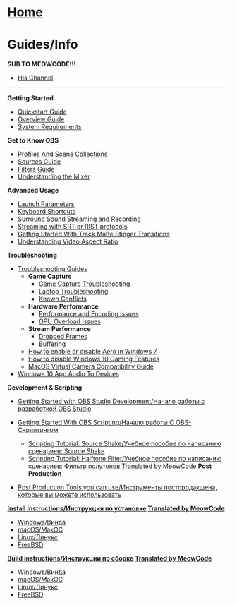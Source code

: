 # [Home](Home)

# Guides/Info
**SUB TO MEOWCODE!!!**
* [His Channel](https://www.youtube.com/channel/UCQ49856maCOmHCi0oQa4O-g)
** **
**Getting Started**

* [Quickstart Guide](OBS-Studio-Quickstart)
* [Overview Guide](OBS-Studio-Overview)
* [System Requirements](System-Requirements)

**Get to Know OBS**

* [Profiles And Scene Collections](https://github.com/obsproject/obs-studio/wiki/Profiles-And-Scene-Collections)
* [Sources Guide](Sources-Guide)
* [Filters Guide](Filters-Guide)
* [Understanding the Mixer](Understanding-The-Mixer)

**Advanced Usage**

* [Launch Parameters](Launch-Parameters) 
* [Keyboard Shortcuts](Keyboard-Shortcuts)
* [Surround Sound Streaming and Recording](Surround-Sound-Streaming-And-Recording)
* [Streaming with SRT or RIST protocols](Streaming-With-SRT-Or-RIST-Protocols)
* [Getting Started With Track Matte Stinger Transitions](Getting-Started-With-Track-Matte-Stinger-Transitions)
* [Understanding Video Aspect Ratio](Understanding-Aspect-Ratio)

**Troubleshooting**

* [Troubleshooting Guides](Troubleshooting-Guides)
  * **Game Capture**
    * [Game Capture Troubleshooting](Game-Capture-Guide)
    * [Laptop Troubleshooting](Laptop-Troubleshooting)
    * [Known Conflicts](Known-Conflicts)
  * **Hardware Performance**
    * [Performance and Encoding Issues](General-Performance-and-Encoding-Issues)
    * [GPU Overload Issues](GPU-overload-issues)
  * **Stream Performance**
    * [Dropped Frames](Dropped-Frames-and-General-Connection-Issues)
    * [Buffering](Stream-Buffering-Issues)
  * [How to enable or disable Aero in Windows 7](How-to-enable-or-disable-Aero-in-Windows-7)
  * [How to disable Windows 10 Gaming Features](How-to-disable-Windows-10-Gaming-Features)
  * [MacOS Virtual Camera Compatibility Guide](MacOS-Virtual-Camera-Compatibility-Guide)
* [Windows 10 App Audio To Devices](Windows-10-App-Volume-Device-Preferences)

**Development & Scripting**

* [Getting Started with OBS Studio Development/Начало работы с разработкой OBS Studio](Getting-Started-with-OBS-Studio-Development)
* [Getting Started With OBS Scripting/Начало работы С OBS-Скриптингом](Getting-Started-With-OBS-Scripting)
  * [Scripting Tutorial: Source Shake/Учебное пособие по написанию сценариев: Source Shake](Scripting-Tutorial-Source-Shake)
  * [Scripting Tutorial: Halftone Filter/Учебное пособие по написанию сценариев: Фильтр полутонов](Scripting-Tutorial-Halftone-Filter)
[Translated by MeowCode](https://www.youtube.com/channel/UCQ49856maCOmHCi0oQa4O-g)
**Post Production**

* [Post Production Tools you can use/Инструменты постпродакшена, которые вы можете использовать](Post-Production-Tools-you-can-use)

**[Install instructions/Инструкция по установке](install-instructions) [Translated by MeowCode](https://www.youtube.com/channel/UCQ49856maCOmHCi0oQa4O-g)**

* [Windows/Винда](install-instructions#windows)
* [macOS/МакОС](install-instructions#macos)
* [Linux/Линукс](install-instructions#linux)
* [FreeBSD](install-instructions#freebsd)

**[Build instructions/Инструкции по сборке](building-obs-studio) [Translated by MeowCode](https://www.youtube.com/channel/UCQ49856maCOmHCi0oQa4O-g)**

* [Windows/Винда](build-instructions-for-windows)
* [macOS/МакОС](build-instructions-for-mac)
* [Linux/Линукс](build-instructions-for-linux)
* [FreeBSD](build-instructions-for-freebsd)